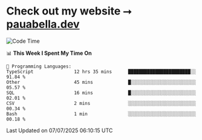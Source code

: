 # Check out my website ⭢ [pauabella.dev](https://pauabella.dev)

<!--START_SECTION:waka-->
![Code Time](http://img.shields.io/badge/Code%20Time-4%2C572%20hrs%2044%20mins-blue)

📊 **This Week I Spent My Time On** 

```text
💬 Programming Languages: 
TypeScript               12 hrs 35 mins      ███████████████████████░░   91.84 % 
Other                    45 mins             █░░░░░░░░░░░░░░░░░░░░░░░░   05.57 % 
SQL                      16 mins             █░░░░░░░░░░░░░░░░░░░░░░░░   02.01 % 
CSV                      2 mins              ░░░░░░░░░░░░░░░░░░░░░░░░░   00.34 % 
Bash                     1 min               ░░░░░░░░░░░░░░░░░░░░░░░░░   00.18 % 
```


 Last Updated on 07/07/2025 06:10:15 UTC
<!--END_SECTION:waka-->
